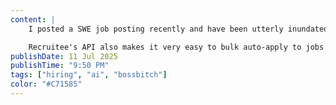 ```yaml
---
content: |
    I posted a SWE job posting recently and have been utterly inundated with AI-generated applications. Y'all WILDIN. So I'm vibecoding a tool using the Recruitee API and AI to root out the AI candidates. Game recognize game... I hope.

    Recruitee's API also makes it very easy to bulk auto-apply to jobs. Why????
publishDate: 11 Jul 2025
publishTime: "9:50 PM"
tags: ["hiring", "ai", "bossbitch"]
color: "#C71585"
---
```


